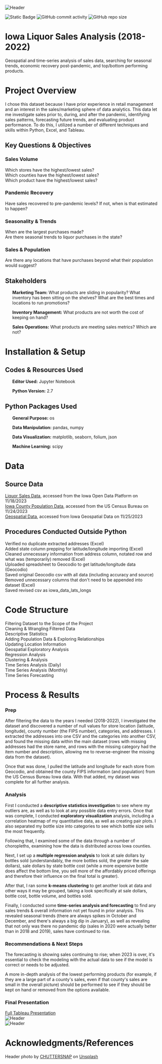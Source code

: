 ![Header](./ILHeader.jpg)

![Static Badge](https://img.shields.io/badge/rows_of_data_analyzed-12%2C523%2C335-red?color=D93F07)
![GitHub commit activity](https://img.shields.io/github/commit-activity/t/dee-wright/iowa_liquor?color=D97D0D)
![GitHub repo size](https://img.shields.io/github/repo-size/dee-wright/iowa_liquor?color=D96B0B)


# Iowa Liquor Sales Analysis (2018-2022)
Geospatial and time-series analysis of sales data, searching for seasonal trends, economic recovery post-pandemic, and top/bottom performing products. 

# Project Overview
I chose this dataset because I have prior experience in retail management and an interest in the sales/marketing sphere of data analytics. This data let me investigate sales prior to, during, and after the pandemic, identifying sales patterns, forecasting future trends, and evaluating product performance. To do this, I utilized a number of different techniques and skills within Python, Excel, and Tableau.  

## Key Questions & Objectives
### Sales Volume   
Which stores have the highest/lowest sales?    
Which counties have the highest/lowest sales?    
Which product have the highest/lowest sales?    
### Pandemic Recovery   
Have sales recovered to pre-pandemic levels? If not, when is that estimated to happen?    
### Seasonality & Trends   
When are the largest purchases made?    
Are there seasonal trends to liquor purchases in the state?    
### Sales & Population   
Are there any locations that have purchases beyond what their population would suggest? 

## Stakeholders
<ul><b>Marketing Team:</b> What products are sliding in popularity? What inventory has been sitting on the shelves? What are the best times and locations to run promotions?</ul> 
<ul><b>Inventory Management:</b>  What products are not worth the cost of keeping on hand?</ul>
<ul><b>Sales Operations:</b> What products are meeting sales metrics? Which are not?</ul>

# Installation & Setup
## Codes & Resources Used
<ul><b>Editor Used:</b> Jupyter Notebook</ul>
<ul><b>Python Version:</b> 2.7 </ul>

## Python Packages Used
<ul><b>General Purpose:</b> os</ul>
<ul><b>Data Manipulation:</b> pandas, numpy</ul>
<ul><b>Data Visualization:</b> matplotlib, seaborn, folium, json</ul>
<ul><b>Machine Learning:</b> scipy</ul>

# Data
## Source Data
[Liquor Sales Data](https://data.iowa.gov/Sales-Distribution/Iowa-Liquor-Sales/m3tr-qhgy), accessed from the Iowa Open Data Platform on 11/18/2023   
[Iowa County Population Data](https://www.census.gov/data/datasets/time-series/demo/popest/2020s-counties-total.html), accessed from the US Census Bureau on 11/24/2023   
[Geospatial Data](https://geodata.iowa.gov/datasets/8a1c2d500d8847d79aa47d45d44eb133_0/explore), accessed from Iowa Geospatial Data on 11/25/2023

## Procedures Conducted Outside Python   
Verified no duplicate extracted addresses (Excel)   
Added state column prepping for latitude/longitude importing (Excel)   
Cleaned unnecessary information from address column, notated row and what was (temporarily) removed (Excel)   
Uploaded spreadsheet to Geocodio to get latitude/longitude data (Geocodio)   
Saved original Geocodio csv with all data (including accuracy and source)   
Removed unnecessary columns that don't need to be appended into dataset (Excel)   
Saved revised csv as iowa_data_lats_longs 

# Code Structure
Filtering Dataset to the Scope of the Project   
Cleaning & Wrangling Filtered Data   
Descriptive Statistics   
Adding Population Data & Exploring Relationships   
Updating Location Information   
Geospatial Exploratory Analysis    
Regression Analysis    
Clustering & Analysis   
Time Series Analysis (Daily)   
Time Series Analysis (Monthly)   
Time Series Forecasting   

# Process & Results
### Prep
After filtering the data to the years I needed (2018-2022), I investigated the dataset and discovered a number of null values for store location (latitude, longitude), county number (the FIPS number), categories, and addresses. I extracted the addresses into one CSV and the categories into another CSV, and found the missing data within the main dataset (rows with missing addresses had the store name, and rows with the missing category had the item number and description, allowing me to reverse-engineer the missing data from the dataset). 

Once that was done, I pulled the latitude and longitude for each store from Geocodio, and obtained the county FIPS information (and population) from the US Census Bureau Iowa data. With that added, my dataset was complete for all further analysis. 

### Analysis
First I conducted a <b>descriptive statistics investigation</b> to see where my outliers are, as well as to look at any possible data entry errors. Once that was complete, I conducted <b>exploratory visualization</b> analysis, including a correlation heatmap of my quantitative data, as well as creating pair plots. I also separated my bottle size into categories to see which bottle size sells the most frequently. 

Following that, I examined some of the data through a number of choropleths, examining how the data is distributed across Iowa counties. 

Next, I set up a <b>multiple regression analysis</b> to look at sale dollars by bottles sold (understandably, the more bottles sold, the greater the sale dollars), sale dollars by state bottle cost (while a more expensive bottle does affect the bottom line, you sell more of the affordably priced offerings and therefore their influence on the final total is greater). 

After that, I ran some <b>k-means clustering</b> to get another look at data and other ways it may be grouped, taking a look specifically at sale dollars, bottle cost, bottle volume, and bottles sold. 

Finally, I conducted some <b>time-series analysis and forecasting</b> to find any sales trends & overall information not yet found in prior analysis. This revealed seasonal trends (there are always spikes in October and December, and there's always a big dip in January), as well as revealing that not only was there no pandemic dip (sales in 2020 were actually better than in 2018 and 2019), sales have continued to rise. 

### Recommendations & Next Steps
The forecasting is showing sales continuing to rise; when 2023 is over, it's essential to check the modeling with the actual data to see if the model is correct or needs to be adjusted. 

A more in-depth analysis of the lowest performing products (for example, if they are a large part of a county's sales, even if that county's sales are small in the overall picture) should be performed to see if they should be kept on hand or removed from the options available. 

### Final Presentation
[Full Tableau Presentation](https://public.tableau.com/app/profile/therightwright/viz/IowaLiquorSalesAnalysis_17022462743500/IowaLiquorSalesAnalysis2018-2022)   
![Header](./ILTableauPreview.jpg)     
![Header](./ILTableauPreview2.jpg)

# Acknowledgments/References
Header photo by [CHUTTERSNAP](https://unsplash.com/@chuttersnap?utm_content=creditCopyText&utm_medium=referral&utm_source=unsplash) on [Unsplash](https://unsplash.com/photos/close-up-photo-of-liquor-bottles-in-rack-9UD0JHnWyVE?utm_content=creditCopyText&utm_medium=referral&utm_source=unsplash)
